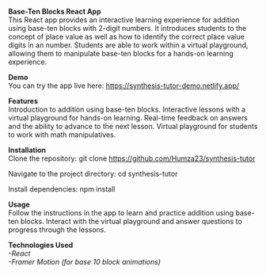 **Base-Ten Blocks React App**  
This React app provides an interactive learning experience for addition using base-ten blocks with 2-digit numbers. It introduces students to the concept of place value as well as how to identify the correct place value digits in an number. Students are able to work within a virtual playground, allowing them to manipulate base-ten blocks for a hands-on learning experience.

**Demo**  
You can try the app live here: https://synthesis-tutor-demo.netlify.app/

**Features**  
Introduction to addition using base-ten blocks.
Interactive lessons with a virtual playground for hands-on learning.
Real-time feedback on answers and the ability to advance to the next lesson.
Virtual playground for students to work with math manipulatives.

**Installation**  
Clone the repository: git clone https://github.com/Humza23/synthesis-tutor

Navigate to the project directory: cd synthesis-tutor

Install dependencies: npm install

**Usage**  
Follow the instructions in the app to learn and practice addition using base-ten blocks. Interact with the virtual playground and answer questions to progress through the lessons.

**Technologies Used**  
*-React  
-Framer Motion (for base 10 block animations)*